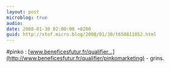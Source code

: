 ```yaml
---
layout: post
microblog: true
audio: 
date: 2008-01-30 02:00:00 +0200
guid: http://xtof.micro.blog/2008/01/30/t658811052.html
---
```

#pinko : [www.beneficesfutur.fr/qualifier...](http://www.beneficesfutur.fr/qualifier/pinkomarketing) - grins.
